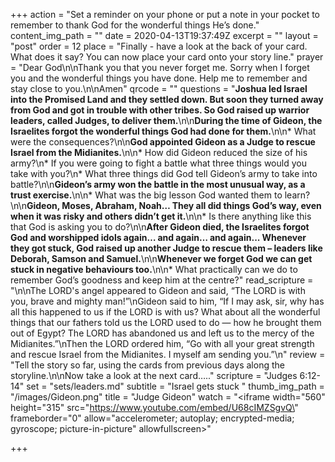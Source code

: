 +++
action = "Set a reminder on your phone or put a note in your pocket to remember to thank God for the wonderful things He’s done."
content_img_path = ""
date = 2020-04-13T19:37:49Z
excerpt = ""
layout = "post"
order = 12
place = "Finally - have a look at the back of your card. What does it say? You can now place your card onto your story line."
prayer = "Dear God\n\nThank you that you never forget me. Sorry when I forget you and the wonderful things you have done. Help me to remember and stay close to you.\n\nAmen"
qrcode = ""
questions = "**Joshua led Israel into the Promised Land and they settled down. But soon they turned away from God and got in trouble with other tribes. So God raised up warrior leaders, called Judges, to deliver them.**\n\n**During the time of Gideon, the Israelites forgot the wonderful things God had done for them.**\n\n* What were the consequences?\n\n**God appointed Gideon as a Judge to rescue Israel from the Midianites.**\n\n* How did Gideon reduced the size of his army?\n* If you were going to fight a battle what three things would you take with you?\n* What three things did God tell Gideon’s army to take into battle?\n\n**Gideon’s army won the battle in the most unusual way, as a trust exercise.**\n\n* What was the big lesson God wanted them to learn?\n\n**Gideon, Moses, Abraham, Noah… They all did things God’s way, even when it was risky and others didn’t get it.**\n\n* Is there anything like this that God is asking you to do?\n\n**After Gideon died, the Israelites forgot God and worshipped idols again… and again… and again... Whenever they got stuck, God raised up another Judge to rescue them – leaders like Deborah, Samson and Samuel.**\n\n**Whenever we forget God we can get stuck in negative behaviours too.**\n\n* What practically can we do to remember God’s goodness and keep him at the centre?"
read_scripture = "\n\nThe LORD's angel appeared to Gideon and said, “The LORD is with you, brave and mighty man!”\nGideon said to him, “If I may ask, sir, why has all this happened to us if the LORD is with us? What about all the wonderful things that our fathers told us the LORD used to do — how he brought them out of Egypt? The LORD has abandoned us and left us to the mercy of the Midianites.”\nThen the LORD ordered him, “Go with all your great strength and rescue Israel from the Midianites. I myself am sending you.”\n"
review = "Tell the story so far, using the cards from previous days along the storyline.\n\nNow take a look at the next card….."
scripture = "Judges 6:12-14"
set = "sets/leaders.md"
subtitle = "Israel gets stuck "
thumb_img_path = "/images/Gideon.png"
title = "Judge Gideon"
watch = "<iframe width=\"560\" height=\"315\" src=\"https://www.youtube.com/embed/U68cIMZSgvQ\" frameborder=\"0\" allow=\"accelerometer; autoplay; encrypted-media; gyroscope; picture-in-picture\" allowfullscreen></iframe>"

+++

